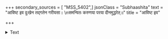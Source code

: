 +++
secondary_sources = [ "MSS_5402",]
jsonClass = "Subhaashita"
text = "आविष्ट इव दुःखेन तद्गतेन गरीयसा।  \nसमन्वितः करुणया परया दीनमुद्धरेत्॥"
title = "आविष्ट इव"

+++

<details><summary>Text</summary>

आविष्ट इव दुःखेन तद्गतेन गरीयसा।  
समन्वितः करुणया परया दीनमुद्धरेत्॥
</details>
